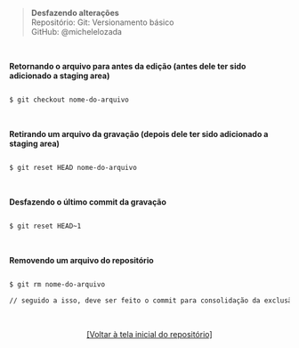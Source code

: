 > **Desfazendo alterações**    
> Repositório: Git: Versionamento básico  
> GitHub: @michelelozada
&nbsp;
     
&nbsp;  

**Retornando o arquivo para antes da edição (antes dele ter sido adicionado a staging area)**  
```sh

$ git checkout nome-do-arquivo
```

&nbsp;

**Retirando um arquivo da gravação (depois dele ter sido adicionado a staging area)** 
```sh

$ git reset HEAD nome-do-arquivo
```

&nbsp;

**Desfazendo o último commit da gravação**   
```sh

$ git reset HEAD~1   
```

&nbsp;

**Removendo um arquivo do repositório**  
```sh

$ git rm nome-do-arquivo

// seguido a isso, deve ser feito o commit para consolidação da exclusão
``` 
&nbsp;

<div align="center">
<a href="https://github.com/michelelozada/Git-Versionamento-Basico">[Voltar à tela inicial do repositório]</a>
</div>